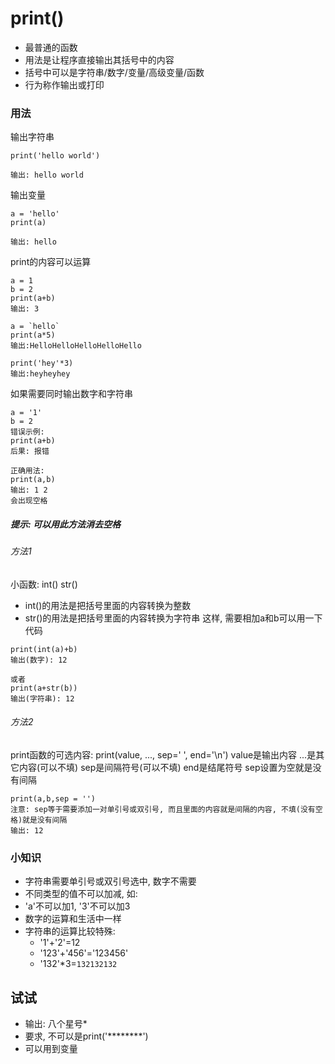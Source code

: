 # print()
- 最普通的函数
- 用法是让程序直接输出其括号中的内容
- 括号中可以是字符串/数字/变量/高级变量/函数
- 行为称作输出或打印
### 用法
输出字符串
```
print('hello world')

输出: hello world
```
输出变量
```
a = 'hello'
print(a)

输出: hello
```
print的内容可以运算
```
a = 1
b = 2
print(a+b)
输出: 3

a = `hello`
print(a*5)
输出:HelloHelloHelloHelloHello

print('hey'*3)
输出:heyheyhey
```
如果需要同时输出数字和字符串
```
a = '1'
b = 2
错误示例:
print(a+b)
后果: 报错

正确用法:
print(a,b)
输出: 1 2
会出现空格
```
##### 提示: 可以用此方法消去空格
###### 方法1
小函数: int() str()
- int()的用法是把括号里面的内容转换为整数
- str()的用法是把括号里面的内容转换为字符串
这样, 需要相加a和b可以用一下代码
```
print(int(a)+b)
输出(数字): 12

或者
print(a+str(b))
输出(字符串): 12
```
###### 方法2
print函数的可选内容:
print(value, ..., sep=' ', end='\n')
value是输出内容
...是其它内容(可以不填)
sep是间隔符号(可以不填)
end是结尾符号
sep设置为空就是没有间隔
```
print(a,b,sep = '')
注意: sep等于需要添加一对单引号或双引号, 而且里面的内容就是间隔的内容, 不填(没有空格)就是没有间隔
输出: 12
```
### 小知识
- 字符串需要单引号或双引号选中, 数字不需要
- 不同类型的值不可以加减, 如:
- 'a'不可以加1, '3'不可以加3
- 数字的运算和生活中一样
- 字符串的运算比较特殊:
  - '1'+'2'=12
  - '123'+'456'='123456'
  - '132'*3=`132132132`
## 试试
- 输出: 八个星号*
- 要求, 不可以是print('********')
- 可以用到变量
